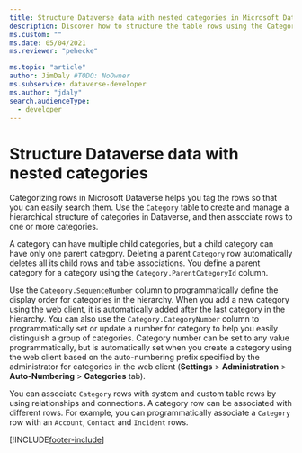 ```yaml
---
title: Structure Dataverse data with nested categories in Microsoft Dataverse 
description: Discover how to structure the table rows using the Category table. 
ms.custom: ""
ms.date: 05/04/2021
ms.reviewer: "pehecke"

ms.topic: "article"
author: JimDaly #TODO: NoOwner
ms.subservice: dataverse-developer
ms.author: "jdaly"
search.audienceType: 
  - developer
---
```

# Structure Dataverse data with nested categories

Categorizing rows in Microsoft Dataverse helps you tag the rows so that you can easily search them. Use the  `Category` table to create and manage a hierarchical structure of categories in Dataverse, and then associate rows to one or more categories.  
  
A category can have multiple child categories, but a child category can have only one parent category. Deleting a parent `Category` row automatically deletes all its child rows and table associations. You define a parent category for a category using the `Category.ParentCategoryId` column.  
  
 Use the `Category.SequenceNumber` column to programmatically define the display order for categories in the hierarchy.  When you add a new category using the web client, it is automatically added after the last category in the hierarchy. You can also use the `Category.CategoryNumber` column to programmatically set or update a number for category to help you easily distinguish a group of categories. Category number can be set to any value programmatically, but is automatically set when you create a category using the web client based on the auto-numbering prefix specified by the administrator for categories in the web client (**Settings** > **Administration** > **Auto-Numbering** > **Categories** tab).  
  
 You can associate `Category` rows with system and custom table rows by using relationships and connections. A category row can be associated with different rows. For example, you can programmatically associate a `Category` row with an `Account`, `Contact` and `Incident` rows.

[!INCLUDE[footer-include](../../includes/footer-banner.md)]
